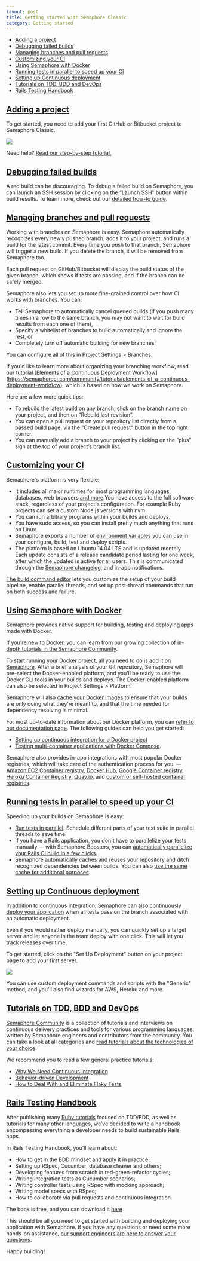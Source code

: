 ```yaml
---
layout: post
title: Getting started with Semaphore Classic
category: Getting started
---
```


- [Adding a project](#adding_a_project)
- [Debugging failed builds](#debugging_failed_builds)
- [Managing branches and pull requests](#managing_branches_and_pull_requests)
- [Customizing your CI](#customizing_your_ci)
- [Using Semaphore with Docker](#using_semaphore_with_docker)
- [Running tests in parallel to speed up your CI](#running_tests_in_parallel_to_speed_up_your_ci)
- [Setting up Continuous deployment](#setting_up_continuous_deployment)
- [Tutorials on TDD, BDD and DevOps](#tutorials_on_tdd_bdd_and_devops)
- [Rails Testing Handbook](#rails_testing_handbook)

## <a name="adding_a_project" href="#adding_a_project">Adding a project</a>

To get started, you need to add your first GitHub or Bitbucket project to Semaphore Classic.

<img src="/docs/assets/img/guide/add_a_project.png" class="img-responsive img-bordered">

Need help? [Read our step-by-step tutorial.](/docs/adding-github-bitbucket-project-to-semaphore.html)

## <a name="debugging_failed_builds" href="#debugging_failed_builds">Debugging failed builds</a>

A red build can be discouraging. To debug a failed build on Semaphore, you can launch
an SSH session by clicking on the “Launch SSH” button within build results.
To learn more, check out our [detailed how-to guide](/docs/ssh-access-to-build-environment.html).

## <a name="managing_branches_and_pull_requests" href="#managing_branches_and_pull_requests">Managing branches and pull requests</a>

Working with branches on Semaphore is easy. Semaphore automatically recognizes
every newly pushed branch, adds it to your project, and runs a build for the latest
commit. Every time you push to that branch, Semaphore will trigger a new build.
If you delete the branch, it will be removed from Semaphore too.

Each pull request on GitHub/Bitbucket will display the build status of the given
branch, which shows if tests are passing, and if the branch can be safely merged.

Semaphore also lets you set up more fine-grained control over how CI works with
branches. You can:

* Tell Semaphore to automatically cancel queued builds (if you push many times in
a row to the same branch, you may not want to wait for build results from each
one of them),
* Specify a whitelist of branches to build automatically and ignore the rest, or
* Completely turn off automatic building for new branches.

You can configure all of this in Project Settings > Branches.

If you'd like to learn more about organizing your branching workflow, read our
tutorial [Elements of a Continuous Deployment Workflow] (https://semaphoreci.com/community/tutorials/elements-of-a-continuous-deployment-workflow),
which is based on how we work on Semaphore.

Here are a few more quick tips:

* To rebuild the latest build on any branch, click on the branch name on your project,
and then on “Rebuild last revision”.
* You can open a pull request on your repository list directly from a passed build
page, via the "Create pull request" button in the top right corner.
* You can manually add a branch to your project by clicking on the “plus” sign at
the top of your project’s branch list.

## <a name="customizing_your_ci" href="#customizing_your_ci">Customizing your CI</a>

Semaphore's platform is very flexible:

* It includes all major runtimes for most programming languages, databases, web
browsers,[and more](/docs/supported-stack.html).You have access to the full software
stack, regardless of your project's configuration. For example Ruby projects can
set a custom Node.js versions with nvm.
* You can run arbitrary programs within your builds and deploys.
* You have sudo access, so you can install pretty much anything that runs on Linux.
* Semaphore exports a number of [environment variables](/docs/available-environment-variables.html) you
can use in your configure, build, test and deploy scripts.
* The platform is based on Ubuntu 14.04 LTS and is updated monthly. Each update
consists of a release candidate period lasting for one week, after which the
updated is active for all users. This is communicated through the [Semaphore changelog](/docs/platform-changelog.html), and in-app notifications.

[The build command editor](/docs/customizing-build-commands.html)
lets you customize the setup of your build pipeline, enable parallel threads, and
set up post-thread commands that run on both success and failure.

## <a name="using_semaphore_with_docker" href="#using_semaphore_with_docker">Using Semaphore with Docker</a>

Semaphore provides native support for building, testing and deploying apps made
with Docker.

If you're new to Docker, you can learn from our growing collection of [in-depth
tutorials in the Semaphore Community](https://semaphoreci.com/community/tags/docker).

To start running your Docker project, all you need to do is [add it on Semaphore](https://semaphoreci.com/projects/choose_repo_host). After a brief analysis
of your Git repository, Semaphore will pre-select the Docker-enabled platform, and
you’ll be ready to use the Docker CLI tools in your builds and deploys. The
Docker-enabled platform can also be selected in Project Settings > Platform.

Semaphore will also [cache your Docker images](/docs/docker/docker-layer-caching.html)
to ensure that your builds are only doing what they're meant to, and that the time
needed for dependency resolving is minimal.

For most up-to-date information about our Docker platform, you can [refer to our documentation page](/docs/docker.html). The following guides can help
you get started:

* [Setting up continuous integration for a Docker project](/docs/docker/setting-up-continuous-integration-for-docker-project.html)
* [Testing multi-container applications with Docker Compose](/docs/docker/testing-multicontainer-apps-with-docker-compose-and-semaphore.html).

Semaphore also provides in-app integrations with most popular Docker registries,
which will take care of the authentication process for you. —
[Amazon EC2 Container registry](/docs/docker/continuous-delivery-aws-container-registry.html), [Docker Hub](/docs/docker/continuous-delivery-docker-hub.html), [Google Container registry](/docs/docker/continuous-delivery-google-container-registry.html), [Heroku Container Registry](/docs/docker/continuous-delivery-heroku-container-registry.html), [Quay.io](/docs/docker/continuous-delivery-quayio.html), and [custom or self-hosted container registries](/docs/docker/continuous-delivery-on-premise-container-registry.html).

## <a name="running_tests_in_parallel_to_speed_up_your_ci" href="#running_tests_in_parallel_to_speed_up_your_ci">Running tests in parallel to speed up your CI</a>

Speeding up your builds on Semaphore is easy:

* [Run tests in parallel](/docs/running-tests-in-parallel.html).
Schedule different parts of your test suite in parallel threads to save time.
* If you have a Rails application, you don't have to parallelize your tests
manually — with Semaphore Boosters, you can [automatically parallelize your Rails CI build in a few clicks](/docs/about-boosters.html).
* Semaphore automatically caches and reuses your repository and ditch recognized
dependencies between builds. You can also [use the same cache for additional purposes](/docs/caching-between-builds.html).

## <a name="setting_up_continuous_deployment" href="#setting_up_continuous_deployment">Setting up Continuous deployment</a>

In addition to continuous integration, Semaphore can also [continuously deploy your application](/docs/continuous-deployment-options.html) when
all tests pass on the branch associated with an automatic deployment.

Even if you would rather deploy manually, you can quickly set up a target server
and let anyone in the team deploy with one click. This will let you track releases
over time.

To get started, click on the "Set Up Deployment" button on your project page to
add your first server.

<img src="/docs/assets/img/guide/deployment.png" class="img-responsive img-bordered">

You can use custom deployment commands and scripts with the "Generic" method, and
you'll also find wizards for AWS, Heroku and more.

## <a name="tutorials_on_tdd_bdd_and_devops" href="#tutorials_on_tdd_bdd_and_devops">Tutorials on TDD, BDD and DevOps</a>

[Semaphore Community](https://semaphoreci.com/community) is a collection of tutorials
and interviews on continuous delivery practices and tools for various programming
languages, written by Semaphore engineers and contributors from the community.
You can take a look at all categories and [read tutorials about the technologies of your choice](https://semaphoreci.com/community/tags).

We recommend you to read a few general practice tutorials:

* [Why We Need Continuous Integration](https://semaphoreci.com/community/tutorials/continuous-integration)
* [Behavior-driven Development](https://semaphoreci.com/community/tutorials/behavior-driven-development)
* [How to Deal With and Eliminate Flaky Tests](https://semaphoreci.com/community/tutorials/how-to-deal-with-and-eliminate-flaky-tests)

## <a name="rails_testing_handbook" href="#rails_testing_handbook">Rails Testing Handbook</a>

After publishing many [Ruby tutorials](https://semaphoreci.com/community/tags/ruby)
focused on TDD/BDD, as well as tutorials for many other languages, we’ve decided
to write a handbook encompassing everything a developer needs to build sustainable
Rails apps.

In Rails Testing Handbook, you’ll learn about:

* How to get in the BDD mindset and apply it in practice;
* Setting up RSpec, Cucumber, database cleaner and others;
* Developing features from scratch in red-green-refactor cycles;
* Writing integration tests as Cucumber scenarios;
* Writing controller tests using RSpec with mocking approach;
* Writing model specs with RSpec;
* How to collaborate via pull requests and continuous integration.

The book is free, and you can download it [here](https://semaphoreci.com/ebooks/rails-testing-handbook).

This should be all you need to get started with building and deploying your application
with Semaphore. If you have any questions or need some more hands-on assistance,
[our support engineers are here to answer your questions](https://semaphoreci.com/support).

Happy building!

